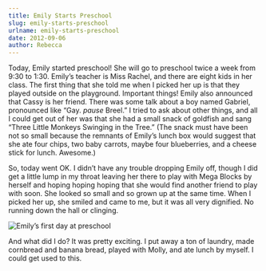 ```yaml
---
title: Emily Starts Preschool
slug: emily-starts-preschool
urlname: emily-starts-preschool
date: 2012-09-06
author: Rebecca
---
```

Today, Emily started preschool! She will go to preschool twice a week from 9:30
to 1:30. Emily&#x02bc;s teacher is Miss Rachel, and there are eight kids in her
class. The first thing that she told me when I picked her up is that they played
outside on the playground. Important things! Emily also announced that Cassy is
her friend. There was some talk about a boy named Gabriel, pronounced like
&ldquo;Gay. *pause* Breel.&rdquo; I tried to ask about other things, and all I
could get out of her was that she had a small snack of goldfish and sang
&ldquo;Three Little Monkeys Swinging in the Tree.&rdquo; (The snack must have
been not so small because the remnants of Emily&#x02bc;s lunch box would suggest
that she ate four chips, two baby carrots, maybe four blueberries, and a cheese
stick for lunch. Awesome.)

So, today went OK. I didn&#x02bc;t have any trouble dropping Emily off, though I
did get a little lump in my throat leaving her there to play with Mega Blocks by
herself and hoping hoping hoping that she would find another friend to play with
soon. She looked so small and so grown up at the same time. When I picked her
up, she smiled and came to me, but it was all very dignified. No running down
the hall or clinging. 

<img src="{static}/images/2012-09-06-emily.jpg" alt="Emily&#x02bc;s first day at preschool" class="img-fluid">

And what did I do? It was pretty exciting. I put away a ton of laundry, made
cornbread and banana bread, played with Molly, and ate lunch by myself. I could
get used to this.
